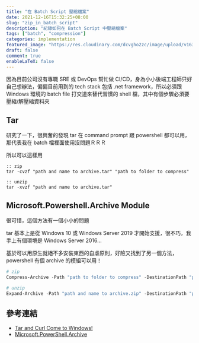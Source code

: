 ```yaml
---
title: "在 Batch Script 壓縮檔案"
date: 2021-12-16T15:32:25+08:00
slug: "zip_in_batch_script"
description: "紀錄如何在 Batch Script 中壓縮檔案"
tags: ["batch", "compression"]
categories: implementation
featured_image: "https://res.cloudinary.com/dcvgho2zc/image/upload/v1639640493/Tech%20Blog/batch-file.webp"
draft: false
comment: true
enableLaTeX: false
---
```


因為目前公司沒有專職 SRE 或 DevOps 幫忙做 CI/CD，身為小小後端工程師只好自己想辦法，偏偏目前用到的 tech stack 包括 .net framework，所以必須跟 Windows 環境的 batch file 打交道來替代習慣的 shell 檔，其中有個步驟必須要壓縮/解壓縮資料夾

## Tar

研究了一下，很興奮的發現 tar 在 command prompt 跟 powershell 都可以用，那代表我在 batch 檔裡面使用沒問題ＲＲＲ

所以可以這樣用

```batch
:: zip
tar -cvzf "path and name to archive.tar" "path to folder to compress"

:: unzip
tar -xvzf "path and name to archive.tar"
```

## Microsoft.Powershell.Archive Module

很可惜，這個方法有一個小小的問題

tar 基本上是從 Windows 10 或 Windows Server 2019 才開始支援，很不巧，我手上有個環境是 Windows Server 2016...

基於可以用原生就絕不多安裝東西的自虐原則，好險又找到了另一個方法，powershell 有個 archive 的模組可以用！

```powershell
# zip
Compress-Archive -Path "path to folder to compress" -DestinationPath "path and name to archive.zip"

# unzip
Expand-Archive -Path "path and name to archive.zip" -DestinationPath "path to unzip archive.zip"
```

## 參考連結

- [Tar and Curl Come to Windows!](https://techcommunity.microsoft.com/t5/containers/tar-and-curl-come-to-windows/ba-p/382409)
- [Microsoft.PowerShell.Archive](https://docs.microsoft.com/zh-tw/powershell/module/microsoft.powershell.archive/?view=powershell-7.2&viewFallbackFrom=powershell-5.0)
